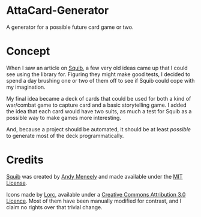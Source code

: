 # AttaCard-Generator
A generator for a possible future card game or two.

# Concept

When I saw an article on [Squib](https://andymeneely.github.io/squib/), a few very old ideas came up that I could see using the library for.  Figuring they might make good tests, I decided to spend a day brushing one or two of them off to see if Squib could cope with my imagination.

My final idea became a deck of cards that could be used for both a kind of war/combat game to capture card and a basic storytelling game.  I added the idea that each card would have two suits, as much a test for Squib as a possible way to make games more interesting.

And, because a project should be automated, it should be at least _possible_ to generate most of the deck programmatically.

# Credits
[Squib](https://andymeneely.github.io/squib/) was created by [Andy Meneely](https://github.com/andymeneely) and made available under the [MIT License](https://github.com/andymeneely/squib/blob/master/LICENSE.txt).

Icons made by [Lorc](http://lorcblog.blogspot.com), available under a [Creative Commons Attribution 3.0 Licence](https://creativecommons.org/licenses/by/3.0/).  Most of them have been manually modified for contrast, and I claim no rights over that trivial change.

